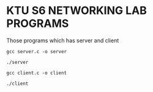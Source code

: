 # KTU S6 NETWORKING LAB PROGRAMS

Those programs which has server and client 

```
gcc server.c -o server
```
```
./server
```

```
gcc client.c -o client
```
```
./client
```
